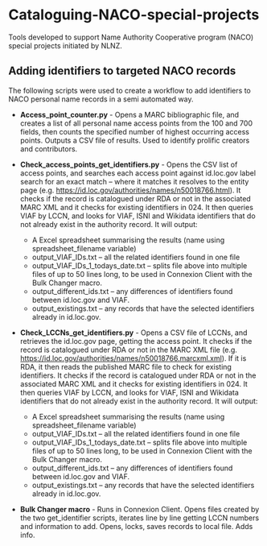 # Cataloguing-NACO-special-projects
Tools developed to support Name Authority Cooperative program (NACO) special projects initiated by NLNZ.

## Adding identifiers to targeted NACO records

The following scripts were used to create a workflow to add identifiers to NACO personal name records in a semi automated way.

- **Access_point_counter.py** - Opens a MARC bibliographic file, and creates a list of all personal name access points from the 100 and 700 fields, 
then counts the specified number of highest occurring access points. Outputs a CSV file of results. Used to identify prolific creators and contributors.

- **Check_access_points_get_identifiers.py** - Opens the CSV list of access points, and searches each access point against id.loc.gov label search for an exact match – where it matches it resolves to the entity page (e.g. https://id.loc.gov/authorities/names/n50018766.html). It checks if the record is catalogued under RDA or not in the associated MARC XML and it checks for existing identifiers in 024. It then queries VIAF by LCCN, and looks for VIAF, ISNI and Wikidata identifiers that do not already exist in the authority record.
    It will output:
    - A Excel spreadsheet summarising the results (name using spreadsheet_filename variable)
    - output_VIAF_IDs.txt – all the related identifiers found in one file
    - output_VIAF_IDs_1_todays_date.txt – splits file above into multiple files of up to 50 lines long, to be used in Connexion Client with the Bulk Changer macro.
    - output_different_ids.txt – any differences of identifiers found between id.loc.gov and VIAF.
    - output_existings.txt – any records that have the selected identifiers already in id.loc.gov.

- **Check_LCCNs_get_identifiers.py** - Opens a CSV file of LCCNs, and retrieves the id.loc.gov page, getting the access point. It checks if the record is catalogued under RDA or not in the MARC XML file (e.g. https://id.loc.gov/authorities/names/n50018766.marcxml.xml). If it is RDA, it then reads the published MARC file to check for existing identifiers. It checks if the record is catalogued under RDA or not in the associated MARC XML and it checks for existing identifiers in 024. It then queries VIAF by LCCN, and looks for VIAF, ISNI and Wikidata identifiers that do not already exist in the authority record.
    It will output:
    - A Excel spreadsheet summarising the results (name using spreadsheet_filename variable)
    - output_VIAF_IDs.txt – all the related identifiers found in one file
    - output_VIAF_IDs_1_todays_date.txt – splits file above into multiple files of up to 50 lines long, to be used in Connexion Client with the Bulk Changer macro.
    - output_different_ids.txt – any differences of identifiers found between id.loc.gov and VIAF.
    - output_existings.txt – any records that have the selected identifiers already in id.loc.gov.

- **Bulk Changer macro** - Runs in Connexion Client. Opens files created by the two get_identifier scripts, iterates line by line getting LCCN numbers and information to add. Opens, locks, saves records to local file. Adds info.
